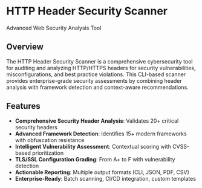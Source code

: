 # HTTP Header Security Scanner

Advanced Web Security Analysis Tool

## Overview

The HTTP Header Security Scanner is a comprehensive cybersecurity tool for auditing and analyzing HTTP/HTTPS headers for security vulnerabilities, misconfigurations, and best practice violations. This CLI-based scanner provides enterprise-grade security assessments by combining header analysis with framework detection and context-aware recommendations.

## Features

- **Comprehensive Security Header Analysis**: Validates 20+ critical security headers
- **Advanced Framework Detection**: Identifies 15+ modern frameworks with obfuscation resistance
- **Intelligent Vulnerability Assessment**: Contextual scoring with CVSS-based prioritization
- **TLS/SSL Configuration Grading**: From A+ to F with vulnerability detection
- **Actionable Reporting**: Multiple output formats (CLI, JSON, PDF, CSV)
- **Enterprise-Ready**: Batch scanning, CI/CD integration, custom templates

